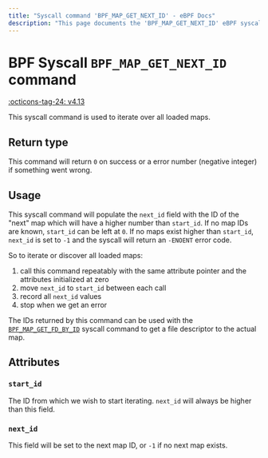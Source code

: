```yaml
---
title: "Syscall command 'BPF_MAP_GET_NEXT_ID' - eBPF Docs"
description: "This page documents the 'BPF_MAP_GET_NEXT_ID' eBPF syscall command, including its defintion, usage, program types that can use it, and examples."
---
```

# BPF Syscall `BPF_MAP_GET_NEXT_ID` command

<!-- [FEATURE_TAG](BPF_MAP_GET_NEXT_ID) -->
[:octicons-tag-24: v4.13](https://github.com/torvalds/linux/commit/34ad5580f8f9c86cb273ebea25c149613cd1667e)
<!-- [/FEATURE_TAG] -->

This syscall command is used to iterate over all loaded maps.

## Return type

This command will return `0` on success or a error number (negative integer) if something went wrong.

## Usage

This syscall command will populate the `next_id` field with the ID of the "next" map which will have a higher number than `start_id`. If no map IDs are known, `start_id` can be left at `0`. If no maps exist higher than `start_id`, `next_id` is set to `-1` and the syscall will return an `-ENOENT` error code.

So to iterate or discover all loaded maps: 

1. call this command repeatably with the same attribute pointer and the attributes initialized at zero
2. move `next_id` to `start_id` between each call
3. record all `next_id` values
4. stop when we get an error

The IDs returned by this command can be used with the [`BPF_MAP_GET_FD_BY_ID`](BPF_MAP_GET_FD_BY_ID.md) syscall command to get a file descriptor to the actual map.

## Attributes

### `start_id`

The ID from which we wish to start iterating. `next_id` will always be higher than this field.

### `next_id`

This field will be set to the next map ID, or `-1` if no next map exists.
